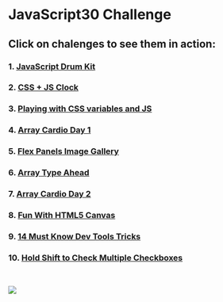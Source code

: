# JavaScript30 Challenge

## Click on chalenges to see them in action:
### 1.  [JavaScript Drum Kit](https://farukljuca.github.io/javascript30/javascript-drum-kit)
### 2.  [CSS + JS Clock](https://farukljuca.github.io/javascript30/css-js-clock)
### 3.  [Playing with CSS variables and JS](https://farukljuca.github.io/javascript30/playing-with-css-variables-and-js)
### 4.  [Array Cardio Day 1](https://farukljuca.github.io/javascript30/array-cardio-day-1/)
### 5.  [Flex Panels Image Gallery](https://farukljuca.github.io/javascript30/flex-panels-image-gallery)
### 6.  [Array Type Ahead](https://farukljuca.github.io/javascript30/ajax-type-ahead)
### 7.  [Array Cardio Day 2](https://farukljuca.github.io/javascript30/array-cardio-day-2/)
### 8.  [Fun With HTML5 Canvas](https://farukljuca.github.io/javascript30/fun-with-html5-canvas)
### 9.  [14 Must Know Dev Tools Tricks](https://farukljuca.github.io/javascript30/just-video)
### 10. [Hold Shift to Check Multiple Checkboxes](https://farukljuca.github.io/javascript/hold_shift_to_check_multiple_checkboxes)

&nbsp;
&nbsp;
&nbsp;

![](https://javascript30.com/images/JS3-social-share.png)